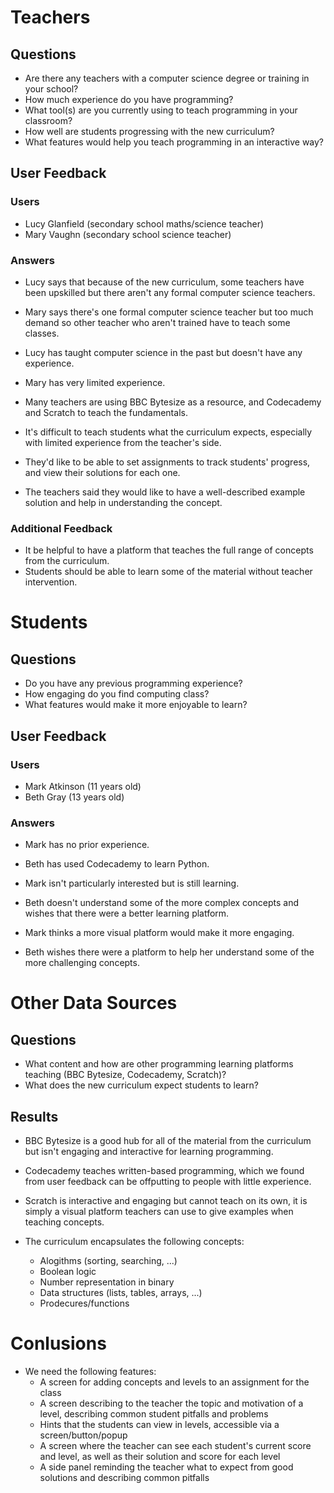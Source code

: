 # Teachers

## Questions

- Are there any teachers with a computer science degree or training in your school?
- How much experience do you have programming?
- What tool(s) are you currently using to teach programming in your classroom?
- How well are students progressing with the new curriculum?
- What features would help you teach programming in an interactive way?

## User Feedback

### Users

- Lucy Glanfield (secondary school maths/science teacher)
- Mary Vaughn (secondary school science teacher)

### Answers

- Lucy says that because of the new curriculum, some teachers have been upskilled but there aren't any formal computer science teachers.
- Mary says there's one formal computer science teacher but too much demand so other teacher who aren't trained have to teach some classes.

- Lucy has taught computer science in the past but doesn't have any experience.
- Mary has very limited experience.

- Many teachers are using BBC Bytesize as a resource, and Codecademy and Scratch to teach the fundamentals.

- It's difficult to teach students what the curriculum expects, especially with limited experience from the teacher's side.
- They'd like to be able to set assignments to track students' progress, and view their solutions for each one.

- The teachers said they would like to have a well-described example solution and help in understanding the concept.

### Additional Feedback

- It be helpful to have a platform that teaches the full range of concepts from the curriculum.
- Students should be able to learn some of the material without teacher intervention.

# Students

## Questions

- Do you have any previous programming experience?
- How engaging do you find computing class?
- What features would make it more enjoyable to learn?

## User Feedback

### Users

- Mark Atkinson (11 years old)
- Beth Gray (13 years old)

### Answers

- Mark has no prior experience.
- Beth has used Codecademy to learn Python.

- Mark isn't particularly interested but is still learning.
- Beth doesn't understand some of the more complex concepts and wishes that there were a better learning platform.

- Mark thinks a more visual platform would make it more engaging.
- Beth wishes there were a platform to help her understand some of the more challenging concepts.

# Other Data Sources

## Questions

- What content and how are other programming learning platforms teaching (BBC Bytesize, Codecademy, Scratch)?
- What does the new curriculum expect students to learn?

## Results

- BBC Bytesize is a good hub for all of the material from the curriculum but isn't engaging and interactive for learning programming.
- Codecademy teaches written-based programming, which we found from user feedback can be offputting to people with little experience.
- Scratch is interactive and engaging but cannot teach on its own, it is simply a visual platform teachers can use to give examples when teaching concepts.

- The curriculum encapsulates the following concepts:
  - Alogithms (sorting, searching, ...)
  - Boolean logic
  - Number representation in binary
  - Data structures (lists, tables, arrays, ...)
  - Prodecures/functions

# Conlusions

- We need the following features:
  - A screen for adding concepts and levels to an assignment for the class
  - A screen describing to the teacher the topic and motivation of a level, describing common student pitfalls and problems
  - Hints that the students can view in levels, accessible via a screen/button/popup
  - A screen where the teacher can see each student's current score and level, as well as their solution and score for each level
  - A side panel reminding the teacher what to expect from good solutions and describing common pitfalls

